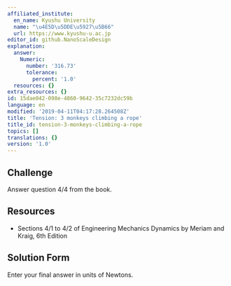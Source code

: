 ```yaml
---
affiliated_institute:
  en_name: Kyushu University
  name: "\u4E5D\u5DDE\u5927\u5B66"
  url: https://www.kyushu-u.ac.jp
editor_id: github.NanoScaleDesign
explanation:
  answer:
    Numeric:
      number: '316.73'
      tolerance:
        percent: '1.0'
  resources: {}
extra_resources: {}
id: 15dae042-098e-4860-9642-35c7232dc59b
language: en
modified: '2019-04-11T04:17:28.264508Z'
title: 'Tension: 3 monkeys climbing a rope'
title_id: tension-3-monkeys-climbing-a-rope
topics: []
translations: {}
version: '1.0'
---
```


## Challenge
Answer question 4/4 from the book.

## Resources
- Sections 4/1 to 4/2 of Engineering Mechanics Dynamics by Meriam and Kraig, 6th Edition


## Solution Form

Enter your final answer in units of Newtons.
